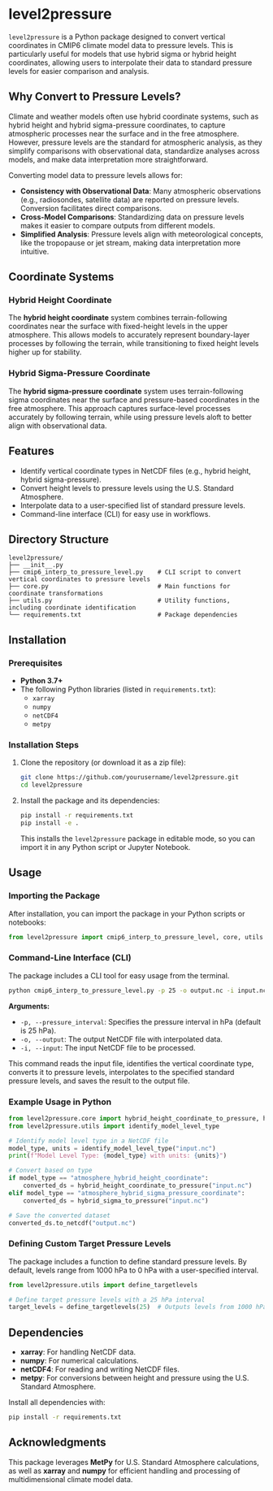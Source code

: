 # level2pressure

`level2pressure` is a Python package designed to convert vertical coordinates in CMIP6 climate model data to pressure levels. This is particularly useful for models that use hybrid sigma or hybrid height coordinates, allowing users to interpolate their data to standard pressure levels for easier comparison and analysis.

## Why Convert to Pressure Levels?

Climate and weather models often use hybrid coordinate systems, such as hybrid height and hybrid sigma-pressure coordinates, to capture atmospheric processes near the surface and in the free atmosphere. However, pressure levels are the standard for atmospheric analysis, as they simplify comparisons with observational data, standardize analyses across models, and make data interpretation more straightforward.

Converting model data to pressure levels allows for:
- **Consistency with Observational Data**: Many atmospheric observations (e.g., radiosondes, satellite data) are reported on pressure levels. Conversion facilitates direct comparisons.
- **Cross-Model Comparisons**: Standardizing data on pressure levels makes it easier to compare outputs from different models.
- **Simplified Analysis**: Pressure levels align with meteorological concepts, like the tropopause or jet stream, making data interpretation more intuitive.

## Coordinate Systems

### Hybrid Height Coordinate

The **hybrid height coordinate** system combines terrain-following coordinates near the surface with fixed-height levels in the upper atmosphere. This allows models to accurately represent boundary-layer processes by following the terrain, while transitioning to fixed height levels higher up for stability.

### Hybrid Sigma-Pressure Coordinate

The **hybrid sigma-pressure coordinate** system uses terrain-following sigma coordinates near the surface and pressure-based coordinates in the free atmosphere. This approach captures surface-level processes accurately by following terrain, while using pressure levels aloft to better align with observational data.

## Features

- Identify vertical coordinate types in NetCDF files (e.g., hybrid height, hybrid sigma-pressure).
- Convert height levels to pressure levels using the U.S. Standard Atmosphere.
- Interpolate data to a user-specified list of standard pressure levels.
- Command-line interface (CLI) for easy use in workflows.


## Directory Structure

```plaintext
level2pressure/
├── __init__.py
├── cmip6_interp_to_pressure_level.py    # CLI script to convert vertical coordinates to pressure levels
├── core.py                              # Main functions for coordinate transformations
├── utils.py                             # Utility functions, including coordinate identification
└── requirements.txt                     # Package dependencies
```
## Installation

### Prerequisites
- **Python 3.7+**
- The following Python libraries (listed in `requirements.txt`):
  - `xarray`
  - `numpy`
  - `netCDF4`
  - `metpy`

### Installation Steps
1. Clone the repository (or download it as a zip file):

   ```bash
   git clone https://github.com/yourusername/level2pressure.git
   cd level2pressure
   ```

2. Install the package and its dependencies:

   ```bash
   pip install -r requirements.txt
   pip install -e .
   ```

   This installs the `level2pressure` package in editable mode, so you can import it in any Python script or Jupyter Notebook.

## Usage

### Importing the Package
After installation, you can import the package in your Python scripts or notebooks:

```python
from level2pressure import cmip6_interp_to_pressure_level, core, utils
```

### Command-Line Interface (CLI)
The package includes a CLI tool for easy usage from the terminal.

```bash
python cmip6_interp_to_pressure_level.py -p 25 -o output.nc -i input.nc
```

**Arguments:**

- `-p, --pressure_interval`: Specifies the pressure interval in hPa (default is 25 hPa).
- `-o, --output`: The output NetCDF file with interpolated data.
- `-i, --input`: The input NetCDF file to be processed.

This command reads the input file, identifies the vertical coordinate type, converts it to pressure levels, interpolates to the specified standard pressure levels, and saves the result to the output file.

### Example Usage in Python

```python
from level2pressure.core import hybrid_height_coordinate_to_pressure, hybrid_sigma_to_pressure
from level2pressure.utils import identify_model_level_type

# Identify model level type in a NetCDF file
model_type, units = identify_model_level_type("input.nc")
print(f"Model Level Type: {model_type} with units: {units}")

# Convert based on type
if model_type == "atmosphere_hybrid_height_coordinate":
    converted_ds = hybrid_height_coordinate_to_pressure("input.nc")
elif model_type == "atmosphere_hybrid_sigma_pressure_coordinate":
    converted_ds = hybrid_sigma_to_pressure("input.nc")

# Save the converted dataset
converted_ds.to_netcdf("output.nc")
```

### Defining Custom Target Pressure Levels
The package includes a function to define standard pressure levels. By default, levels range from 1000 hPa to 0 hPa with a user-specified interval.

```python
from level2pressure.utils import define_targetlevels

# Define target pressure levels with a 25 hPa interval
target_levels = define_targetlevels(25)  # Outputs levels from 1000 hPa to 0 hPa at 25 hPa intervals
```

## Dependencies
- **xarray**: For handling NetCDF data.
- **numpy**: For numerical calculations.
- **netCDF4**: For reading and writing NetCDF files.
- **metpy**: For conversions between height and pressure using the U.S. Standard Atmosphere.

Install all dependencies with:

```bash
pip install -r requirements.txt
```

## Acknowledgments
This package leverages **MetPy** for U.S. Standard Atmosphere calculations, as well as **xarray** and **numpy** for efficient handling and processing of multidimensional climate model data.